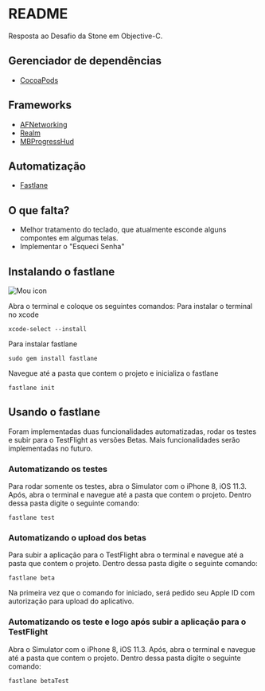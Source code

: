 # README #

Resposta ao Desafio da Stone em Objective-C. 

## Gerenciador de dependências ##

* [CocoaPods](https://cocoapods.org/)

## Frameworks ##

* [AFNetworking](https://github.com/AFNetworking/AFNetworking)
* [Realm](https://realm.io)
* [MBProgressHud](https://github.com/jdg/MBProgressHUD)

## Automatização ##

* [Fastlane](https://fastlane.tools)

## O que falta? ##

* Melhor tratamento do teclado, que atualmente esconde alguns compontes em algumas telas.
* Implementar o "Esqueci Senha"


## Instalando o fastlane

![Mou icon](https://fastlane.tools/assets/img/logo-desktop-large.png)

Abra o terminal e coloque os seguintes comandos:
Para instalar o terminal no xcode
```
xcode-select --install
```

Para instalar fastlane
```
sudo gem install fastlane
```

Navegue até a pasta que contem o projeto e inicializa o fastlane
```
fastlane init
```

## Usando o fastlane

Foram implementadas duas funcionalidades automatizadas, rodar os testes e subir para o TestFlight as versões Betas. Mais funcionalidades serão implementadas no futuro. 

### Automatizando os testes

Para rodar somente os testes, abra o Simulator com o iPhone 8, iOS 11.3. Após, abra o terminal e navegue até a pasta que contem o projeto. Dentro dessa pasta digite o seguinte comando: 

```
fastlane test
```

### Automatizando o upload dos betas

Para subir a aplicação para o TestFlight abra o terminal e navegue até a pasta que contem o projeto. Dentro dessa pasta digite o seguinte comando: 

```
fastlane beta
```

Na primeira vez que o comando for iniciado, será pedido seu Apple ID com autorização para upload do aplicativo.  

### Automatizando os teste e logo após subir a aplicação para o TestFlight

Abra o Simulator com o iPhone 8, iOS 11.3. Após, abra o terminal e navegue até a pasta que contem o projeto. Dentro dessa pasta digite o seguinte comando: 

```
fastlane betaTest
```

